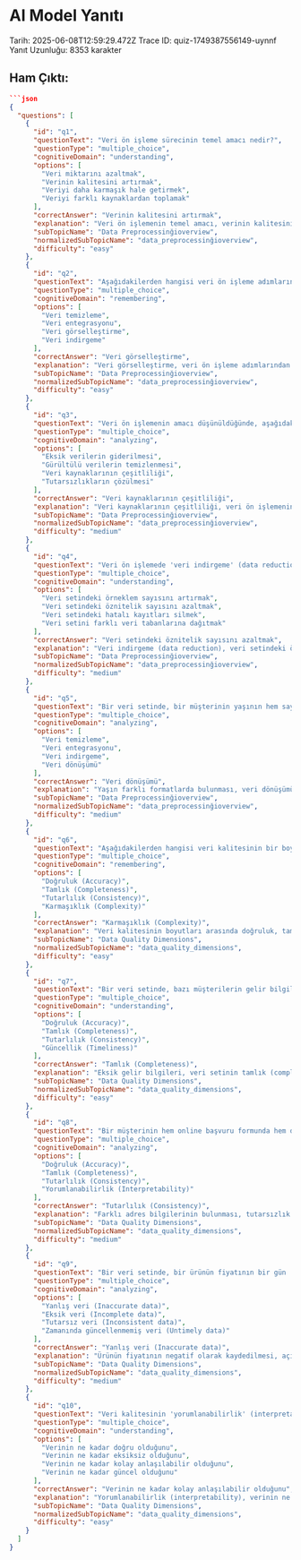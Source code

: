 # AI Model Yanıtı

Tarih: 2025-06-08T12:59:29.472Z
Trace ID: quiz-1749387556149-uynnf
Yanıt Uzunluğu: 8353 karakter

## Ham Çıktı:
```json
```json
{
  "questions": [
    {
      "id": "q1",
      "questionText": "Veri ön işleme sürecinin temel amacı nedir?",
      "questionType": "multiple_choice",
      "cognitiveDomain": "understanding",
      "options": [
        "Veri miktarını azaltmak",
        "Verinin kalitesini artırmak",
        "Veriyi daha karmaşık hale getirmek",
        "Veriyi farklı kaynaklardan toplamak"
      ],
      "correctAnswer": "Verinin kalitesini artırmak",
      "explanation": "Veri ön işlemenin temel amacı, verinin kalitesini artırarak daha doğru ve güvenilir analizler yapılmasını sağlamaktır. Diğer seçenekler veri ön işlemenin alt adımları olabilir, ancak temel amaç verinin kalitesini artırmaktır.",
      "subTopicName": "Data Preprocessinğioverview",
      "normalizedSubTopicName": "data_preprocessinğioverview",
      "difficulty": "easy"
    },
    {
      "id": "q2",
      "questionText": "Aşağıdakilerden hangisi veri ön işleme adımlarından biri değildir?",
      "questionType": "multiple_choice",
      "cognitiveDomain": "remembering",
      "options": [
        "Veri temizleme",
        "Veri entegrasyonu",
        "Veri görselleştirme",
        "Veri indirgeme"
      ],
      "correctAnswer": "Veri görselleştirme",
      "explanation": "Veri görselleştirme, veri ön işleme adımlarından biri değildir. Veri temizleme, veri entegrasyonu ve veri indirgeme, veri ön işleme sürecinde yer alan temel adımlardır.",
      "subTopicName": "Data Preprocessinğioverview",
      "normalizedSubTopicName": "data_preprocessinğioverview",
      "difficulty": "easy"
    },
    {
      "id": "q3",
      "questionText": "Veri ön işlemenin amacı düşünüldüğünde, aşağıdakilerden hangisi veri kalitesini doğrudan etkilemez?",
      "questionType": "multiple_choice",
      "cognitiveDomain": "analyzing",
      "options": [
        "Eksik verilerin giderilmesi",
        "Gürültülü verilerin temizlenmesi",
        "Veri kaynaklarının çeşitliliği",
        "Tutarsızlıkların çözülmesi"
      ],
      "correctAnswer": "Veri kaynaklarının çeşitliliği",
      "explanation": "Veri kaynaklarının çeşitliliği, veri ön işlemenin bir parçası olan veri entegrasyonu ile ilgilidir, ancak tek başına veri kalitesini doğrudan etkilemez. Eksik verilerin giderilmesi, gürültülü verilerin temizlenmesi ve tutarsızlıkların çözülmesi ise veri kalitesini doğrudan artıran işlemlerdir.",
      "subTopicName": "Data Preprocessinğioverview",
      "normalizedSubTopicName": "data_preprocessinğioverview",
      "difficulty": "medium"
    },
    {
      "id": "q4",
      "questionText": "Veri ön işlemede 'veri indirgeme' (data reduction) ne anlama gelir?",
      "questionType": "multiple_choice",
      "cognitiveDomain": "understanding",
      "options": [
        "Veri setindeki örneklem sayısını artırmak",
        "Veri setindeki öznitelik sayısını azaltmak",
        "Veri setindeki hatalı kayıtları silmek",
        "Veri setini farklı veri tabanlarına dağıtmak"
      ],
      "correctAnswer": "Veri setindeki öznitelik sayısını azaltmak",
      "explanation": "Veri indirgeme (data reduction), veri setindeki öznitelik sayısını azaltarak daha basit ve anlaşılır bir model oluşturmayı hedefler. Bu, modelin karmaşıklığını azaltır ve performansı artırabilir.",
      "subTopicName": "Data Preprocessinğioverview",
      "normalizedSubTopicName": "data_preprocessinğioverview",
      "difficulty": "medium"
    },
    {
      "id": "q5",
      "questionText": "Bir veri setinde, bir müşterinin yaşının hem sayısal olarak hem de doğum tarihi olarak farklı formatlarda bulunması hangi tür veri ön işleme ihtiyacını gösterir?",
      "questionType": "multiple_choice",
      "cognitiveDomain": "analyzing",
      "options": [
        "Veri temizleme",
        "Veri entegrasyonu",
        "Veri indirgeme",
        "Veri dönüşümü"
      ],
      "correctAnswer": "Veri dönüşümü",
      "explanation": "Yaşın farklı formatlarda bulunması, veri dönüşümü ihtiyacını gösterir. Veri dönüşümü, verinin farklı formatlarda veya ölçeklerde olmasından kaynaklanan sorunları çözmeyi amaçlar.",
      "subTopicName": "Data Preprocessinğioverview",
      "normalizedSubTopicName": "data_preprocessinğioverview",
      "difficulty": "medium"
    },
    {
      "id": "q6",
      "questionText": "Aşağıdakilerden hangisi veri kalitesinin bir boyutu değildir?",
      "questionType": "multiple_choice",
      "cognitiveDomain": "remembering",
      "options": [
        "Doğruluk (Accuracy)",
        "Tamlık (Completeness)",
        "Tutarlılık (Consistency)",
        "Karmaşıklık (Complexity)"
      ],
      "correctAnswer": "Karmaşıklık (Complexity)",
      "explanation": "Veri kalitesinin boyutları arasında doğruluk, tamlık, tutarlılık, güncellik, güvenilirlik ve yorumlanabilirlik bulunur. Karmaşıklık, veri kalitesini doğrudan etkileyen bir faktör değildir.",
      "subTopicName": "Data Quality Dimensions",
      "normalizedSubTopicName": "data_quality_dimensions",
      "difficulty": "easy"
    },
    {
      "id": "q7",
      "questionText": "Bir veri setinde, bazı müşterilerin gelir bilgilerinin eksik olması hangi veri kalitesi boyutunu etkiler?",
      "questionType": "multiple_choice",
      "cognitiveDomain": "understanding",
      "options": [
        "Doğruluk (Accuracy)",
        "Tamlık (Completeness)",
        "Tutarlılık (Consistency)",
        "Güncellik (Timeliness)"
      ],
      "correctAnswer": "Tamlık (Completeness)",
      "explanation": "Eksik gelir bilgileri, veri setinin tamlık (completeness) boyutunu etkiler. Tamlık, tüm gerekli verilerin mevcut olup olmadığını ifade eder.",
      "subTopicName": "Data Quality Dimensions",
      "normalizedSubTopicName": "data_quality_dimensions",
      "difficulty": "easy"
    },
    {
      "id": "q8",
      "questionText": "Bir müşterinin hem online başvuru formunda hem de fiziksel başvuru formunda farklı adres bilgilerinin bulunması hangi veri kalitesi sorununa işaret eder?",
      "questionType": "multiple_choice",
      "cognitiveDomain": "analyzing",
      "options": [
        "Doğruluk (Accuracy)",
        "Tamlık (Completeness)",
        "Tutarlılık (Consistency)",
        "Yorumlanabilirlik (Interpretability)"
      ],
      "correctAnswer": "Tutarlılık (Consistency)",
      "explanation": "Farklı adres bilgilerinin bulunması, tutarsızlık (consistency) sorununa işaret eder. Tutarlılık, aynı verinin farklı kaynaklarda veya farklı zamanlarda aynı değeri taşıması anlamına gelir.",
      "subTopicName": "Data Quality Dimensions",
      "normalizedSubTopicName": "data_quality_dimensions",
      "difficulty": "medium"
    },
    {
      "id": "q9",
      "questionText": "Bir veri setinde, bir ürünün fiyatının bir gün '10 TL' iken ertesi gün '-10 TL' olarak kaydedilmesi hangi tür veri kalitesi sorununa örnektir?",
      "questionType": "multiple_choice",
      "cognitiveDomain": "analyzing",
      "options": [
        "Yanlış veri (Inaccurate data)",
        "Eksik veri (Incomplete data)",
        "Tutarsız veri (Inconsistent data)",
        "Zamanında güncellenmemiş veri (Untimely data)"
      ],
      "correctAnswer": "Yanlış veri (Inaccurate data)",
      "explanation": "Ürünün fiyatının negatif olarak kaydedilmesi, açıkça bir hatadır ve yanlış veri (inaccurate data) sorununa örnektir. Bu durum, verinin doğruluk boyutunu zedeler.",
      "subTopicName": "Data Quality Dimensions",
      "normalizedSubTopicName": "data_quality_dimensions",
      "difficulty": "medium"
    },
    {
      "id": "q10",
      "questionText": "Veri kalitesinin 'yorumlanabilirlik' (interpretability) boyutu neyi ifade eder?",
      "questionType": "multiple_choice",
      "cognitiveDomain": "understanding",
      "options": [
        "Verinin ne kadar doğru olduğunu",
        "Verinin ne kadar eksiksiz olduğunu",
        "Verinin ne kadar kolay anlaşılabilir olduğunu",
        "Verinin ne kadar güncel olduğunu"
      ],
      "correctAnswer": "Verinin ne kadar kolay anlaşılabilir olduğunu",
      "explanation": "Yorumlanabilirlik (interpretability), verinin ne kadar kolay anlaşılabilir ve yorumlanabilir olduğunu ifade eder. Verinin anlamını açıkça ifade etmesi ve kullanıcılar tarafından kolayca anlaşılması önemlidir.",
      "subTopicName": "Data Quality Dimensions",
      "normalizedSubTopicName": "data_quality_dimensions",
      "difficulty": "easy"
    }
  ]
}
```
```
